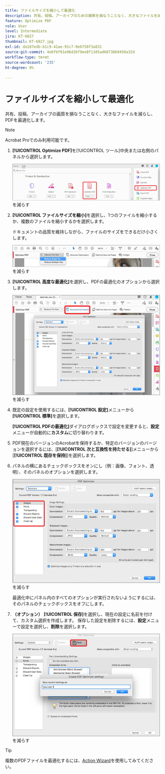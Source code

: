 ```yaml
---
title: ファイルサイズを縮小して最適化
description: 共有、投稿、アーカイブのための画質を損なうことなく、大きなファイルを減らし、PDFを最適化します
feature: Optimize PDF
role: User
level: Intermediate
jira: KT-6827
thumbnail: KT-6827.jpg
exl-id: da187edb-b1c9-41ae-91c7-0e6758f3a831
source-git-commit: 4e6fbf91e96d26f9ee8f1105ad68738b9450a32d
workflow-type: tm+mt
source-wordcount: '235'
ht-degree: 0%

---
```


# ファイルサイズを縮小して最適化

共有、投稿、アーカイブの画質を損なうことなく、大きなファイルを減らし、PDFを最適化します。

>[!NOTE]
>
>Acrobat Proでのみ利用可能です。

1. **[!UICONTROL Optimize PDF]**&#x200B;を[!UICONTROL ツール]中央または右側のパネルから選択します。

   ![手順1](../assets/Reduce_1.png)を減らす

1. **[!UICONTROL ファイルサイズを縮小]**&#x200B;を選択し、1つのファイルを縮小するか、複数のファイルを縮小するかを選択します。

   ドキュメントの品質を維持しながら、ファイルのサイズをできるだけ小さくします。

   ![手順2](../assets/Reduce_2.png)を減らす

1. **[!UICONTROL 高度な最適化]**&#x200B;を選択し、PDFの最適化のオプションから選択します。

   ![手順3](../assets/Reduce_3.png)を減らす

1. 既定の設定を使用するには、**[!UICONTROL 設定]**&#x200B;メニューから&#x200B;**[!UICONTROL 標準]**&#x200B;を選択します。

   **[!UICONTROL PDFの最適化]**&#x200B;ダイアログボックスで設定を変更すると、**設定**&#x200B;メニューが自動的に&#x200B;**カスタム**&#x200B;に切り替わります。

1. PDF現在のバージョンのAcrobatを保持するか、特定のバージョンのバージョンを選択するには、[**[!UICONTROL 次と互換性を持たせる]**]メニューから[**[!UICONTROL 既存を保持]**]を選択します。

1. パネルの横にあるチェックボックスをオンにし（例：画像、フォント、透明）、そのパネルのオプションを選択します。

   ![手順5](../assets/Reduce_5.png)を減らす

   最適化中にパネル内のすべてのオプションが実行されないようにするには、そのパネルのチェックボックスをオフにします。

1. **（オプション）** **[!UICONTROL 保存]**&#x200B;を選択し、現在の設定に名前を付けて、カスタム選択を作成します。 保存した設定を削除するには、**設定**&#x200B;メニューで設定を選択し、**削除**&#x200B;を選択します。

   ![手順6](../assets/Reduce_6.png)を減らす

>[!TIP]
>
>複数のPDFファイルを最適化するには、[Action Wizard](../advanced-tasks/action.md)を使用してみてください。